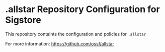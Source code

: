 # .allstar Repository Configuration for Sigstore

This repository containts the configuration and policies for `.allstar`

For more information: https://github.com/ossf/allstar
